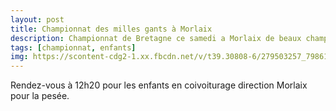 ```yaml
---
layout: post
title: Championnat des milles gants à Morlaix
description: Championnat de Bretagne ce samedi a Morlaix de beaux champions et championnes super journée tous ensemble!
tags: [championnat, enfants]
img: https://scontent-cdg2-1.xx.fbcdn.net/v/t39.30808-6/279503257_798614798182143_7728102018248590329_n.jpg?_nc_cat=102&ccb=1-7&_nc_sid=730e14&_nc_ohc=vvQyL4xmd7cAX9TeJMn&_nc_ht=scontent-cdg2-1.xx&oh=00_AT8USJfV7sWeKqEtiZjaYj3gXGwe4IwKmhf84osHzOhE5w&oe=62AAB865
---
```


Rendez-vous à 12h20 pour les enfants en coivoiturage direction Morlaix pour la pesée.
